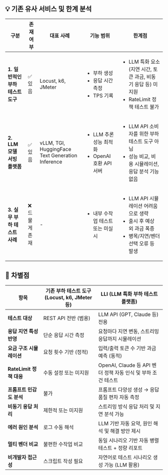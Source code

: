 ## 💡 기존 유사 서비스 및 한계 분석

| 구분 | 존재 여부 | 대표 사례 | 기능 범위 | 한계점 |
|------|------------|-------------|------------|---------|
| **1. 일반적인 부하 테스트 도구** | ✅ 있음 | Locust, k6, JMeter | <ul><li>부하 생성</li><li>응답 시간 측정</li><li>TPS 기록</li></ul> | <ul><li>LLM 특화 요소(지연 시간, 토큰 과금, 비동기 응답 등) 미지원</li><li>RateLimit 정책 테스트 불가</li></ul> |
| **2. LLM 모델 서빙 플랫폼** | ✅ 있음 | vLLM, TGI, HuggingFace Text Generation Inference | <ul><li>LLM 추론 성능 최적화</li><li>OpenAI 호환 API 서버</li></ul> | <ul><li>LLM API 소비자를 위한 부하 테스트 도구 아님</li><li>성능 비교, 비용 시뮬레이션, 응답 분석 기능 없음</li></ul> |
| **3. 실무 부하 테스트 사례** | ❌ 드물게 존재 | - | <ul><li>내부 수작업 테스트 또는 미실시</li></ul> | <ul><li>LLM API 시뮬레이션 어려움으로 생략</li><li>출시 후 예상 외 과금 폭증</li><li>병목/지연/벤더 선택 오류 등 발생</li></ul> |


## 🧩 차별점

| 항목 | 기존 부하 테스트 도구 (Locust, k6, JMeter 등) | LLI (LLM 특화 부하 테스트 플랫폼) |
|------|-----------------------------------------------|--------------------------------------------|
| **테스트 대상** | REST API 전반 (범용) | LLM API (GPT, Claude 등) 전용 |
| **응답 지연 특성 반영** | 단순 응답 시간 측정 | 요청마다 지연 변동, 스트리밍 응답까지 시뮬레이션 |
| **요금 구조 시뮬레이션** | 요청 횟수 기반 (정적) | 입력/출력 토큰 수 기반 과금 예측 (동적) |
| **RateLimit 정책 대응** | 수동 설정 또는 미지원 | OpenAI, Claude 등 API 벤더 정책 자동 인식 및 부하 조건 테스트 |
| **프롬프트 민감도 분석** | 불가 | 프롬프트 다양성 생성 → 응답 품질 편차 자동 측정 |
| **비동기 응답 처리** | 제한적 또는 미지원 | 스트리밍 방식 응답 처리 및 지연 분석 가능 |
| **에러 원인 분석** | 로그 수동 해석 | LLM 기반 자동 요약, 원인 해석 및 해결 방안 제시 |
| **멀티 벤더 비교** | 불편한 수작업 비교 | 동일 시나리오 기반 자동 병렬 테스트 + 정량 리포트 |
| **비개발자 접근성** | 스크립트 작성 필요 | 자연어로 테스트 시나리오 생성 가능 (LLM 활용) |
